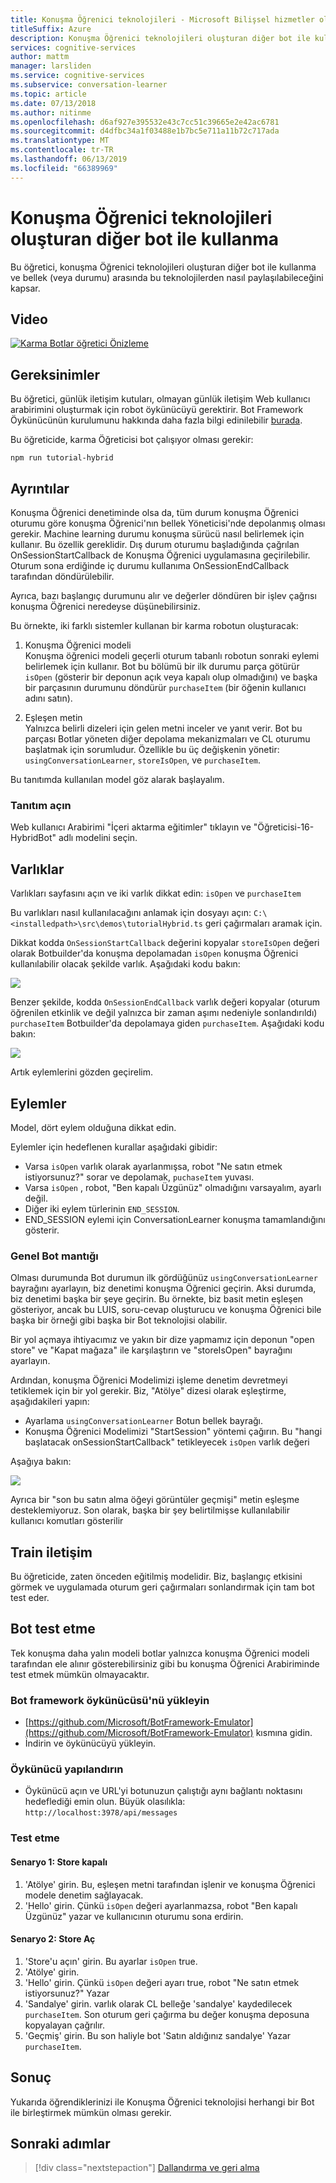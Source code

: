 ```yaml
---
title: Konuşma Öğrenici teknolojileri - Microsoft Bilişsel hizmetler oluşturmaya diğer bot ile kullanma | Microsoft Docs
titleSuffix: Azure
description: Konuşma Öğrenici teknolojileri oluşturan diğer bot ile kullanmayı öğrenin.
services: cognitive-services
author: mattm
manager: larsliden
ms.service: cognitive-services
ms.subservice: conversation-learner
ms.topic: article
ms.date: 07/13/2018
ms.author: nitinme
ms.openlocfilehash: d6af927e395532e43c7cc51c39665e2e42ac6781
ms.sourcegitcommit: d4dfbc34a1f03488e1b7bc5e711a11b72c717ada
ms.translationtype: MT
ms.contentlocale: tr-TR
ms.lasthandoff: 06/13/2019
ms.locfileid: "66389969"
---
```

# <a name="how-to-use-conversation-learner-with-other-bot-building-technologies"></a>Konuşma Öğrenici teknolojileri oluşturan diğer bot ile kullanma

Bu öğretici, konuşma Öğrenici teknolojileri oluşturan diğer bot ile kullanma ve bellek (veya durumu) arasında bu teknolojilerden nasıl paylaşılabileceğini kapsar. 

## <a name="video"></a>Video

[![Karma Botlar öğretici Önizleme](https://aka.ms/cl_Tutorial_v3_Hybrid_Applications_Preview)](https://aka.ms/cl_Tutorial_v3_Hybrid_Applications)

## <a name="requirements"></a>Gereksinimler
Bu öğretici, günlük iletişim kutuları, olmayan günlük iletişim Web kullanıcı arabirimini oluşturmak için robot öykünücüyü gerektirir. Bot Framework Öykünücünün kurulumunu hakkında daha fazla bilgi edinilebilir [burada](https://docs.microsoft.com/azure/bot-service/bot-service-debug-emulator?view=azure-bot-service-4.0). 

Bu öğreticide, karma Öğreticisi bot çalışıyor olması gerekir:

    npm run tutorial-hybrid

## <a name="details"></a>Ayrıntılar

Konuşma Öğrenici denetiminde olsa da, tüm durum konuşma Öğrenici oturumu göre konuşma Öğrenici'nın bellek Yöneticisi'nde depolanmış olması gerekir. Machine learning durumu konuşma sürücü nasıl belirlemek için kullanır. Bu özellik gereklidir. Dış durum oturumu başladığında çağrılan OnSessionStartCallback de Konuşma Öğrenici uygulamasına geçirilebilir. Oturum sona erdiğinde iç durumu kullanıma OnSessionEndCallback tarafından döndürülebilir.

Ayrıca, bazı başlangıç durumunu alır ve değerler döndüren bir işlev çağrısı konuşma Öğrenici neredeyse düşünebilirsiniz.

Bu örnekte, iki farklı sistemler kullanan bir karma robotun oluşturacak:
1. Konuşma Öğrenici modeli <br/>
    Konuşma öğrenici modeli geçerli oturum tabanlı robotun sonraki eylemi belirlemek için kullanır. Bot bu bölümü bir ilk durumu parça götürür `isOpen` (gösterir bir deponun açık veya kapalı olup olmadığını) ve başka bir parçasının durumunu döndürür `purchaseItem` (bir öğenin kullanıcı adını satın).

2. Eşleşen metin <br />
    Yalnızca belirli dizeleri için gelen metni inceler ve yanıt verir. Bot bu parçası Botlar yöneten diğer depolama mekanizmaları ve CL oturumu başlatmak için sorumludur. Özellikle bu üç değişkenin yönetir: `usingConversationLearner`, `storeIsOpen`, ve `purchaseItem`.

Bu tanıtımda kullanılan model göz alarak başlayalım.

### <a name="open-the-demo"></a>Tanıtım açın

Web kullanıcı Arabirimi "İçeri aktarma eğitimler" tıklayın ve "Öğreticisi-16-HybridBot" adlı modelini seçin.

## <a name="entities"></a>Varlıklar

Varlıkları sayfasını açın ve iki varlık dikkat edin: `isOpen` ve `purchaseItem`

Bu varlıkları nasıl kullanılacağını anlamak için dosyayı açın: `C:\<installedpath>\src\demos\tutorialHybrid.ts` geri çağırmaları aramak için.

Dikkat kodda `OnSessionStartCallback` değerini kopyalar `storeIsOpen` değeri olarak Botbuilder'da konuşma depolamadan `isOpen` konuşma Öğrenici kullanılabilir olacak şekilde varlık. Aşağıdaki kodu bakın:

![](../media/tutorial17_sessionstart.PNG)

Benzer şekilde, kodda `OnSessionEndCallback` varlık değeri kopyalar (oturum öğrenilen etkinlik ve değil yalnızca bir zaman aşımı nedeniyle sonlandırıldı) `purchaseItem` Botbuilder'da depolamaya giden `purchaseItem`. Aşağıdaki kodu bakın:

![](../media/tutorial17_sessionend.PNG)

Artık eylemlerini gözden geçirelim.

## <a name="actions"></a>Eylemler

Model, dört eylem olduğuna dikkat edin.

Eylemler için hedeflenen kurallar aşağıdaki gibidir:

- Varsa `isOpen` varlık olarak ayarlanmışsa, robot "Ne satın etmek istiyorsunuz?" sorar ve depolamak, `puchaseItem` yuvası.
- Varsa `isOpen` , robot, "Ben kapalı Üzgünüz" olmadığını varsayalım, ayarlı değil.
- Diğer iki eylem türlerinin `END_SESSION`.
- END_SESSION eylemi için ConversationLearner konuşma tamamlandığını gösterir.

### <a name="overall-bot-logic"></a>Genel Bot mantığı

Olması durumunda Bot durumun ilk gördüğünüz `usingConversationLearner` bayrağını ayarlayın, biz denetimi konuşma Öğrenici geçirin. Aksi durumda, biz denetimi başka bir şeye geçirin.  Bu örnekte, biz basit metin eşleşen gösteriyor, ancak bu LUIS, soru-cevap oluşturucu ve konuşma Öğrenici bile başka bir örneği gibi başka bir Bot teknolojisi olabilir.

Bir yol açmaya ihtiyacımız ve yakın bir dize yapmamız için deponun "open store" ve "Kapat mağaza" ile karşılaştırın ve "storeIsOpen" bayrağını ayarlayın.

Ardından, konuşma Öğrenici Modelimizi işleme denetim devretmeyi tetiklemek için bir yol gerekir. Biz, "Atölye" dizesi olarak eşleştirme, aşağıdakileri yapın:
- Ayarlama `usingConversationLearner` Botun bellek bayrağı.
- Konuşma Öğrenici Modelimizi "StartSession" yöntemi çağırın.  Bu "hangi başlatacak onSessionStartCallback" tetikleyecek `isOpen` varlık değeri

Aşağıya bakın:

![](../media/tutorial17_useConversationLearner.PNG)

Ayrıca bir "son bu satın alma öğeyi görüntüler geçmişi" metin eşleşme desteklemiyoruz.
Son olarak, başka bir şey belirtilmişse kullanılabilir kullanıcı komutları gösterilir

## <a name="train-dialog"></a>Train iletişim

Bu öğreticide, zaten önceden eğitilmiş modelidir.  Biz, başlangıç etkisini görmek ve uygulamada oturum geri çağırmaları sonlandırmak için tam bot test eder.

## <a name="testing-the-bot"></a>Bot test etme

Tek konuşma daha yalın modeli botlar yalnızca konuşma Öğrenici modeli tarafından ele alınır gösterebilirsiniz gibi bu konuşma Öğrenici Arabiriminde test etmek mümkün olmayacaktır.

### <a name="install-the-bot-framework-emulator"></a>Bot framework öykünücüsü'nü yükleyin

- [https://github.com/Microsoft/BotFramework-Emulator](https://github.com/Microsoft/BotFramework-Emulator) kısmına gidin.
- İndirin ve öykünücüyü yükleyin.

### <a name="configure-the-emulator"></a>Öykünücü yapılandırın

- Öykünücü açın ve URL'yi botunuzun çalıştığı aynı bağlantı noktasını hedeflediği emin olun. Büyük olasılıkla: `http://localhost:3978/api/messages`

### <a name="test"></a>Test etme 

#### <a name="scenario-1-store-is-closed"></a>Senaryo 1: Store kapalı
1. 'Atölye' girin. Bu, eşleşen metni tarafından işlenir ve konuşma Öğrenici modele denetim sağlayacak.
2. 'Hello' girin.  Çünkü `isOpen` değeri ayarlanmazsa, robot "Ben kapalı Üzgünüz" yazar ve kullanıcının oturumu sona erdirin.

#### <a name="scenario-2-store-is-open"></a>Senaryo 2: Store Aç
1. 'Store'u açın' girin.  Bu ayarlar `isOpen` true.
1. 'Atölye' girin.
1. 'Hello' girin.  Çünkü `isOpen` değeri ayarı true, robot "Ne satın etmek istiyorsunuz?" Yazar
1. 'Sandalye' girin. varlık olarak CL belleğe 'sandalye' kaydedilecek `purchaseItem`. Son oturum geri çağırma bu değer konuşma deposuna kopyalayan çağrılır.
1. 'Geçmiş' girin.  Bu son haliyle bot 'Satın aldığınız sandalye' Yazar `purchaseItem`.

## <a name="conclusion"></a>Sonuç

Yukarıda öğrendiklerinizi ile Konuşma Öğrenici teknolojisi herhangi bir Bot ile birleştirmek mümkün olması gerekir.

## <a name="next-steps"></a>Sonraki adımlar

> [!div class="nextstepaction"]
> [Dallandırma ve geri alma](./17-branch-undo.md)
